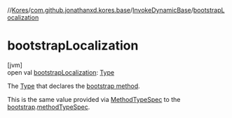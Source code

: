 //[Kores](../../../index.md)/[com.github.jonathanxd.kores.base](../index.md)/[InvokeDynamicBase](index.md)/[bootstrapLocalization](bootstrap-localization.md)

# bootstrapLocalization

[jvm]\
open val [bootstrapLocalization](bootstrap-localization.md): [Type](https://docs.oracle.com/javase/8/docs/api/java/lang/reflect/Type.html)

The [Type](https://docs.oracle.com/javase/8/docs/api/java/lang/reflect/Type.html) that declares the [bootstrap method](bootstrap.md).

This is the same value provided via [MethodTypeSpec](../../com.github.jonathanxd.kores.common/-method-type-spec/index.md) to the [bootstrap](bootstrap.md).[methodTypeSpec](../../com.github.jonathanxd.kores.common/-method-invoke-handle-spec/method-type-spec.md).
